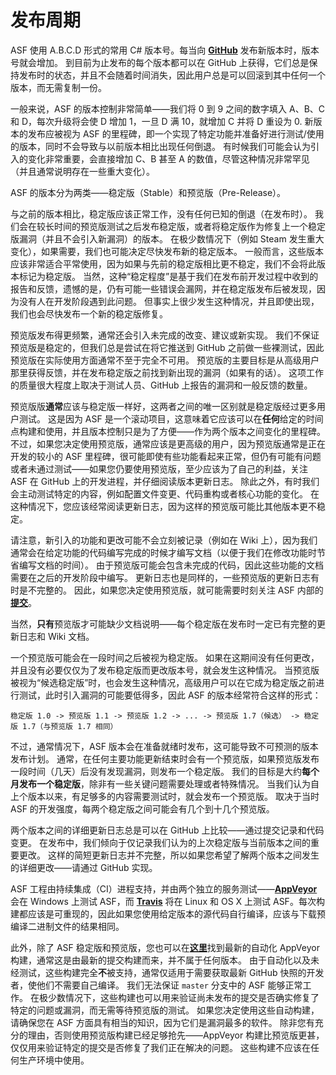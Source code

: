 # 发布周期

ASF 使用 A.B.C.D 形式的常用 C# 版本号。每当向 **[GitHub](https://github.com/JustArchiNET/ArchiSteamFarm/releases)** 发布新版本时，版本号就会增加。 到目前为止发布的每个版本都可以在 GitHub 上获得，它们总是保持发布时的状态，并且不会随着时间消失，因此用户总是可以回滚到其中任何一个版本，而无需复制一份。

一般来说，ASF 的版本控制非常简单——我们将 0 到 9 之间的数字填入 A、B、C 和 D，每次升级将会使 D 增加 1，一旦 D 满 10，就增加 C 并将 D 重设为 0. 新版本的发布应被视为 ASF 的里程碑，即一个实现了特定功能并准备好进行测试/使用的版本，同时不会导致与以前版本相比出现任何倒退。 有时候我们可能会认为引入的变化非常重要，会直接增加 C、B 甚至 A 的数值，尽管这种情况非常罕见（并且通常说明存在一些重大变化）。

ASF 的版本分为两类——稳定版（Stable）和预览版（Pre-Release）。

与之前的版本相比，稳定版应该正常工作，没有任何已知的倒退（在发布时）。 我们会在较长时间的预览版测试之后发布稳定版，或者将稳定版作为修复上一个稳定版漏洞（并且不会引入新漏洞）的版本。 在极少数情况下（例如 Steam 发生重大变化），如果需要，我们也可能决定尽快发布新的稳定版本。 一般而言，这些版本应该非常适合平常使用，因为如果与先前的稳定版相比更不稳定，我们不会将此版本标记为稳定版。 当然，这种“稳定程度”是基于我们在发布前开发过程中收到的报告和反馈，遗憾的是，仍有可能一些错误会漏网，并在稳定版发布后被发现，因为没有人在开发阶段遇到此问题。 但事实上很少发生这种情况，并且即使出现，我们也会尽快发布一个新的稳定版修复。

预览版发布得更频繁，通常还会引入未完成的改变、建议或新实现。 我们不保证预览版是稳定的，但我们总是尝试在将它推送到 GitHub 之前做一些裸测试，因此预览版在实际使用方面通常不至于完全不可用。 预览版的主要目标是从高级用户那里获得反馈，并在发布稳定版之前找到新出现的漏洞（如果有的话）。 这项工作的质量很大程度上取决于测试人员、GitHub 上报告的漏洞和一般反馈的数量。

预览版版**通常**应该与稳定版一样好，这两者之间的唯一区别就是稳定版经过更多用户测试。 这是因为 ASF 是一个滚动项目，这意味着它应该可以在**任何**给定的时间点构建和使用，并且版本控制只是为了方便——作为两个版本之间变化的里程碑。 不过，如果您决定使用预览版，通常应该是更高级的用户，因为预览版通常是正在开发的较小的 ASF 里程碑，很可能即使有些功能看起来正常，但仍有可能有问题或者未通过测试——如果您仍要使用预览版，至少应该为了自己的利益，关注 ASF 在 GitHub 上的开发进程，并仔细阅读版本更新日志。 除此之外，有时我们会主动测试特定的内容，例如配置文件变更、代码重构或者核心功能的变化。 在这种情况下，您应该经常阅读更新日志，因为这样的预览版可能比其他版本更不稳定。

请注意，新引入的功能和更改可能不会立刻被记录（例如在 Wiki 上），因为我们通常会在给定功能的代码编写完成的时候才编写文档（以便于我们在修改功能时节省编写文档的时间）。 由于预览版可能会包含未完成的代码，因此这些功能的文档需要在之后的开发阶段中编写。 更新日志也是同样的，一些预览版的更新日志有时是不完整的。 因此，如果您决定使用预览版，就可能需要时刻关注 ASF 内部的&#8203;**[提交](https://github.com/JustArchiNET/ArchiSteamFarm/commits/master)**。

当然，**只有**预览版才可能缺少文档说明——每个稳定版在发布时一定已有完整的更新日志和 Wiki 文档。

一个预览版可能会在一段时间之后被视为稳定版。 如果在这期间没有任何更改，并且没有必要仅仅为了发布稳定版而更改版本号，就会发生这种情况。 当预览版被视为“候选稳定版”时，也会发生这种情况，高级用户可以在它成为稳定版之前进行测试，此时引入漏洞的可能要低得多，因此 ASF 的版本经常符合这样的形式：

    稳定版 1.0 -> 预览版 1.1 -> 预览版 1.2 -> ... -> 预览版 1.7（候选） -> 稳定版 1.7（与预览版 1.7 相同）
    

不过，通常情况下，ASF 版本会在准备就绪时发布，这可能导致不可预测的版本发布计划。 通常，在任何主要功能更新结束时会有一个预览版，如果预览版发布一段时间（几天）后没有发现漏洞，则发布一个稳定版。 我们的目标是大约**每个月发布一个稳定版**，除非有一些关键问题需要处理或者特殊情况。 当我们认为自上个版本以来，有足够多的内容需要测试时，就会发布一个预览版。 取决于当时 ASF 的开发强度，每两个稳定版之间可能会有几个到十几个预览版。

两个版本之间的详细更新日志总是可以在 GitHub 上比较——通过提交记录和代码变更。 在发布中，我们倾向于仅记录我们认为的上次稳定版与当前版本之间的重要更改。 这样的简短更新日志并不完整，所以如果您希望了解两个版本之间发生的详细更改——请通过 GitHub 实现。

ASF 工程由持续集成（CI）进程支持，并由两个独立的服务测试——**[AppVeyor](https://ci.appveyor.com/project/JustArchi/ArchiSteamFarm)** 会在 Windows 上测试 ASF，而 **[Travis](https://travis-ci.com/JustArchiNET/ArchiSteamFarm)** 将在 Linux 和 OS X 上测试 ASF。每次构建都应该是可重现的，因此如果您使用给定版本的源代码自行编译，应该与下载预编译二进制文件的结果相同。

此外，除了 ASF 稳定版和预览版，您也可以在&#8203;**[这里](https://ci.appveyor.com/project/JustArchi/ArchiSteamFarm)**&#8203;找到最新的自动化 AppVeyor 构建，通常这是由最新的提交构建而来，并不属于任何版本。 由于自动化以及未经测试，这些构建完全**不**被支持，通常仅适用于需要获取最新 GitHub 快照的开发者，使他们不需要自己编译。 我们无法保证 `master` 分支中的 ASF 能够正常工作。 在极少数情况下，这些构建也可以用来验证尚未发布的提交是否确实修复了特定的问题或漏洞，而无需等待预览版的测试。 如果您决定使用这些自动构建，请确保您在 ASF 方面具有相当的知识，因为它们是漏洞最多的软件。 除非您有充分的理由，否则使用预览版构建已经足够抢先——AppVeyor 构建比预览版更甚，仅仅用来验证特定的提交是否修复了我们正在解决的问题。 这些构建不应该在任何生产环境中使用。